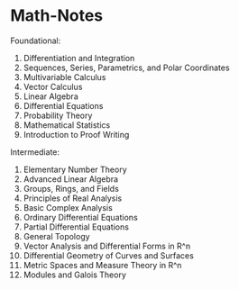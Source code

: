 # Math-Notes

Foundational:
1. Differentiation and Integration
2. Sequences, Series, Parametrics, and Polar Coordinates
3. Multivariable Calculus
4. Vector Calculus
5. Linear Algebra
6. Differential Equations
7. Probability Theory
8. Mathematical Statistics
9. Introduction to Proof Writing

Intermediate:
1. Elementary Number Theory
2. Advanced Linear Algebra
3. Groups, Rings, and Fields
4. Principles of Real Analysis
5. Basic Complex Analysis
6. Ordinary Differential Equations
7. Partial Differential Equations
8. General Topology
9. Vector Analysis and Differential Forms in R^n
10. Differential Geometry of Curves and Surfaces
11. Metric Spaces and Measure Theory in R^n
12. Modules and Galois Theory







